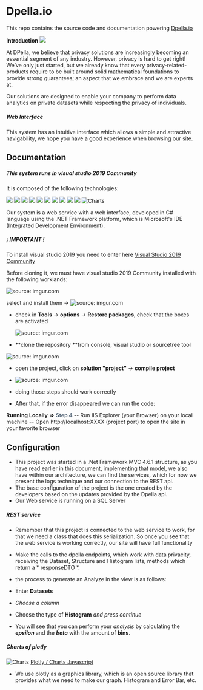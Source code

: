 # Dpella.io
This repo contains the source code and documentation powering [Dpella.io](https://www.dpella.io/ "Dpella.io")

 **Introduction**  ![](https://img.shields.io/badge/Dpella.io-Demo-success)
 
At DPella, we believe that privacy solutions are increasingly becoming an essential segment of any industry. However, privacy is hard to get right! We’ve only just started, but we already know that every privacy-related-products require to be built around solid mathematical foundations to provide strong guarantees; an aspect that we embrace and we are experts at.

Our solutions are designed to enable your company to perform data analytics on private datasets while respecting the privacy of individuals.

##### Web Interface 
This system has an intuitive interface which allows a simple and attractive navigability, we hope you have a good experience when browsing our site.

## Documentation

##### This system runs in visual studio 2019 Community

It is composed of the following technologies:

 ![](https://img.shields.io/badge/Visual%20Studio%202019-IDE%20Community-inactive)
  ![](https://img.shields.io/badge/MVC-architecture%20pattern-success)
  ![](https://img.shields.io/badge/Service%20REST-Web%20Api-success)
 ![](https://img.shields.io/badge/C%23-Backend-green)
 ![](https://img.shields.io/badge/HTML5-HiperText%20Markup%20language-informational)
 ![](https://img.shields.io/badge/CSS-styles-9cf)
 ![](https://img.shields.io/badge/Razor-Markup%20syntax-blue)
 ![](https://img.shields.io/badge/Entity%20Framework-6.x-blue) 
 ![](https://img.shields.io/badge/Newtonsoft%20JSON-12.0.3-blue)
 ![](https://img.shields.io/badge/MvcContrib-2.0.95-blue)
 ![Charts](https://img.shields.io/badge/plotly.com%2Fjavascript-Charts-blue)

Our system is a web service with a web interface, developed in C# language using the .NET Framework platform, which is Microsoft's IDE (Integrated Development Environment).

#####  ¡ IMPORTANT !

To install visual studio 2019 you need to enter here  [Visual Studio 2019 Community](https://visualstudio.microsoft.com/es/thank-you-downloading-visual-studio/?sku=Community&rel=16 "Visual Studio 2019 Community")

Before cloning it, we must have visual studio 2019 Community installed with the following worklands:

<img src="https://i.imgur.com/OSVH976.png" title="source: imgur.com" />

select and install them -> <img src="https://i.imgur.com/BO7MRVn.png" title="source: imgur.com" />

 - check in **Tools** -> **options** -> **Restore packages**, check that the boxes are activated
 
   <img src="https://i.imgur.com/Fx9kIwV.png" title="source: imgur.com" />

- **clone the repository **from console, visual studio or sourcetree tool
<img src="https://i.imgur.com/DkUcNGN.png" title="source: imgur.com" />

- open the project, click on **solution "project"** -> **compile project**
 -  <img src="https://i.imgur.com/M1w7oUS.png" title="source: imgur.com" />
 
 - doing those steps should work correctly


- After that, if the error disappeared we can run the code:

**Running Locally**  **=>** <span style="color: #567;">**Step 4**</span>
-- Run IIS Explorer (your Browser) on your local machine
-- Open http://localhost:XXXX (project port) to open the site in your favorite browser


## Configuration

- This project was started in a .Net Framework MVC 4.6.1 structure, as you have read earlier in this document, implementing that model, we also have within our architecture, we can find the services, which for now we present the logs technique and our connection to the REST api.
- The base configuration of the project is the one created by the developers based on the updates provided by the Dpella api.
- Our Web service is running on a SQL Server

##### REST service
- Remember that this project is connected to the web service to work, for that we need a class that does this serialization. So once you see that the web service is working correctly, our site will have full functionality
- Make the calls to the dpella endpoints, which work with data privacity, receiving the Dataset, Structure and Histogram lists, methods which return a * responseDTO *.

- the process to generate an Analyze in the view is as follows:
 - Enter **Datasets**
 - *Choose a column*
 - Choose the type of **Histogram** *and press continue*
 - You will see that you can perform your *analysis* by calculating the ***epsilon*** and the ***beta*** with the amount of **bins**.

##### Charts of plotly 
![Charts](https://img.shields.io/badge/plotly.com%2Fjavascript-Charts-9cf) [Plotly / Charts Javascript](https://plotly.com/javascript/error-bars/#horizontal-error-bars "Plotly / Charts Javascript")
- We use plotly as a graphics library, which is an open source library that provides what we need to make our graph. Histogram and Error Bar, etc.

